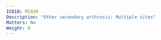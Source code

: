 ```yaml
---
ICD10: M1920
Description: "Other secondary arthrosis: Multiple sites"
Matters: No
Weight: 0
---
```

